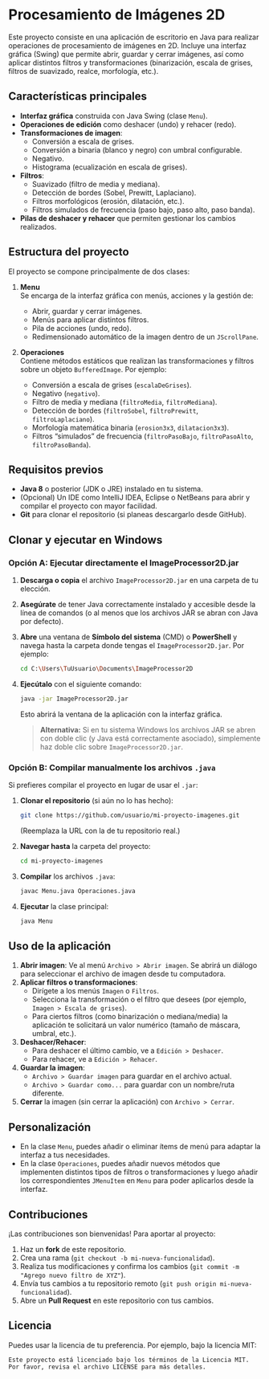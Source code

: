 # Procesamiento de Imágenes 2D

Este proyecto consiste en una aplicación de escritorio en Java para realizar operaciones de procesamiento de imágenes en 2D. Incluye una interfaz gráfica (Swing) que permite abrir, guardar y cerrar imágenes, así como aplicar distintos filtros y transformaciones (binarización, escala de grises, filtros de suavizado, realce, morfología, etc.).

## Características principales

- **Interfaz gráfica** construida con Java Swing (clase `Menu`).
- **Operaciones de edición** como deshacer (undo) y rehacer (redo).
- **Transformaciones de imagen**: 
  - Conversión a escala de grises.
  - Conversión a binaria (blanco y negro) con umbral configurable.
  - Negativo.
  - Histograma (ecualización en escala de grises).
- **Filtros**:
  - Suavizado (filtro de media y mediana).
  - Detección de bordes (Sobel, Prewitt, Laplaciano).
  - Filtros morfológicos (erosión, dilatación, etc.).
  - Filtros simulados de frecuencia (paso bajo, paso alto, paso banda).
- **Pilas de deshacer y rehacer** que permiten gestionar los cambios realizados.

## Estructura del proyecto

El proyecto se compone principalmente de dos clases:

1. **Menu**  
   Se encarga de la interfaz gráfica con menús, acciones y la gestión de:
   - Abrir, guardar y cerrar imágenes.
   - Menús para aplicar distintos filtros.
   - Pila de acciones (undo, redo).
   - Redimensionado automático de la imagen dentro de un `JScrollPane`.

2. **Operaciones**  
   Contiene métodos estáticos que realizan las transformaciones y filtros sobre un objeto `BufferedImage`. Por ejemplo:
   - Conversión a escala de grises (`escalaDeGrises`).
   - Negativo (`negativo`).
   - Filtro de media y mediana (`filtroMedia`, `filtroMediana`).
   - Detección de bordes (`filtroSobel`, `filtroPrewitt`, `filtroLaplaciano`).
   - Morfología matemática binaria (`erosion3x3`, `dilatacion3x3`).
   - Filtros “simulados” de frecuencia (`filtroPasoBajo`, `filtroPasoAlto`, `filtroPasoBanda`).

## Requisitos previos

- **Java 8** o posterior (JDK o JRE) instalado en tu sistema.
- (Opcional) Un IDE como IntelliJ IDEA, Eclipse o NetBeans para abrir y compilar el proyecto con mayor facilidad.
- **Git** para clonar el repositorio (si planeas descargarlo desde GitHub).

## Clonar y ejecutar en Windows

### Opción A: Ejecutar directamente el **ImageProcessor2D.jar**

1. **Descarga o copia** el archivo `ImageProcessor2D.jar` en una carpeta de tu elección.
2. **Asegúrate** de tener Java correctamente instalado y accesible desde la línea de comandos (o al menos que los archivos JAR se abran con Java por defecto).
3. **Abre** una ventana de **Símbolo del sistema** (CMD) o **PowerShell** y navega hasta la carpeta donde tengas el `ImageProcessor2D.jar`. Por ejemplo:
   ```bash
   cd C:\Users\TuUsuario\Documents\ImageProcessor2D
   ```
4. **Ejecútalo** con el siguiente comando:
   ```bash
   java -jar ImageProcessor2D.jar
   ```
   Esto abrirá la ventana de la aplicación con la interfaz gráfica.

   > **Alternativa:** Si en tu sistema Windows los archivos JAR se abren con doble clic (y Java está correctamente asociado), simplemente haz doble clic sobre `ImageProcessor2D.jar`.

### Opción B: Compilar manualmente los archivos `.java`

Si prefieres compilar el proyecto en lugar de usar el `.jar`:

1. **Clonar el repositorio** (si aún no lo has hecho):  
   ```bash
   git clone https://github.com/usuario/mi-proyecto-imagenes.git
   ```
   (Reemplaza la URL con la de tu repositorio real.)

2. **Navegar hasta** la carpeta del proyecto:
   ```bash
   cd mi-proyecto-imagenes
   ```

3. **Compilar** los archivos `.java`:
   ```bash
   javac Menu.java Operaciones.java
   ```

4. **Ejecutar** la clase principal:
   ```bash
   java Menu
   ```

## Uso de la aplicación

1. **Abrir imagen**: Ve al menú `Archivo > Abrir imagen`. Se abrirá un diálogo para seleccionar el archivo de imagen desde tu computadora.
2. **Aplicar filtros o transformaciones**: 
   - Dirígete a los menús `Imagen` o `Filtros`. 
   - Selecciona la transformación o el filtro que desees (por ejemplo, `Imagen > Escala de grises`).
   - Para ciertos filtros (como binarización o mediana/media) la aplicación te solicitará un valor numérico (tamaño de máscara, umbral, etc.).
3. **Deshacer/Rehacer**:  
   - Para deshacer el último cambio, ve a `Edición > Deshacer`.
   - Para rehacer, ve a `Edición > Rehacer`.
4. **Guardar la imagen**:
   - `Archivo > Guardar imagen` para guardar en el archivo actual.
   - `Archivo > Guardar como...` para guardar con un nombre/ruta diferente.
5. **Cerrar** la imagen (sin cerrar la aplicación) con `Archivo > Cerrar`.

## Personalización

- En la clase `Menu`, puedes añadir o eliminar ítems de menú para adaptar la interfaz a tus necesidades.
- En la clase `Operaciones`, puedes añadir nuevos métodos que implementen distintos tipos de filtros o transformaciones y luego añadir los correspondientes `JMenuItem` en `Menu` para poder aplicarlos desde la interfaz.

## Contribuciones

¡Las contribuciones son bienvenidas! Para aportar al proyecto:

1. Haz un **fork** de este repositorio.
2. Crea una rama (`git checkout -b mi-nueva-funcionalidad`).
3. Realiza tus modificaciones y confirma los cambios (`git commit -m "Agrego nuevo filtro de XYZ"`).
4. Envía tus cambios a tu repositorio remoto (`git push origin mi-nueva-funcionalidad`).
5. Abre un **Pull Request** en este repositorio con tus cambios.

## Licencia

Puedes usar la licencia de tu preferencia. Por ejemplo, bajo la licencia MIT:

```
Este proyecto está licenciado bajo los términos de la Licencia MIT.
Por favor, revisa el archivo LICENSE para más detalles.
```
